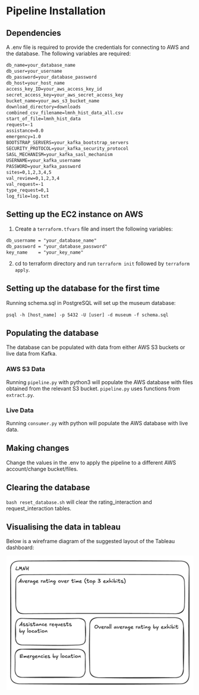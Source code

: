# Pipeline Installation

## Dependencies

A .env file is required to provide the credentials for connecting to AWS and the database. The following variables are required:

```
db_name=your_database_name
db_user=your_username
db_password=your_database_password
db_host=your_host_name
access_key_ID=your_aws_access_key_id
secret_access_key=your_aws_secret_access_key
bucket_name=your_aws_s3_bucket_name
download_directory=downloads
combined_csv_filename=lmnh_hist_data_all.csv
start_of_file=lmnh_hist_data
request=-1
assistance=0.0
emergency=1.0
BOOTSTRAP_SERVERS=your_kafka_bootstrap_servers
SECURITY_PROTOCOL=your_kafka_security_protocol
SASL_MECHANISM=your_kafka_sasl_mechanism
USERNAME=your_kafka_username
PASSWORD=your_kafka_password
sites=0,1,2,3,4,5
val_review=0,1,2,3,4
val_request=-1
type_request=0,1
log_file=log.txt
```


## Setting up the EC2 instance on AWS

1. Create a `terraform.tfvars` file and insert the following variables:

```
db_username = "your_database_name"
db_password = "your_database_password"
key_name    = "your_key_name"
```

2. cd to terraform directory and run `terraform init` followed by `terraform apply`.

## Setting up the database for the first time

Running schema.sql in PostgreSQL will set up the museum database:

`psql -h [host_name] -p 5432 -U [user] -d museum -f schema.sql`

## Populating the database

The database can be populated with data from either AWS S3 buckets or live data from Kafka.

### AWS S3 Data

Running `pipeline.py` with python3 will populate the AWS database with files obtained from the relevant S3 bucket. `pipeline.py` uses functions from `extract.py`.

### Live Data

Running `consumer.py` with python will populate the AWS database with live data.

## Making changes 

Change the values in the .env to apply the pipeline to a different AWS account/change bucket/files.

## Clearing the database

`bash reset_database.sh` will clear the rating_interaction and request_interaction tables.

## Visualising the data in tableau

Below is a wireframe diagram of the suggested layout of the Tableau dashboard:

![Museum Project Dashboard Design](wireframe.jpeg)